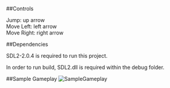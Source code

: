 ##Controls

Jump:		up arrow  
Move Left:	left arrow  
Move Right:	right arrow  

##Dependencies

SDL2-2.0.4 is required to run this project.

In order to run build, SDL2.dll is required within the debug folder.


##Sample Gameplay
![SampleGameplay](http://matthewmourgos.com/wp-content/uploads/2016/06/JukeGameplay2.gif)
